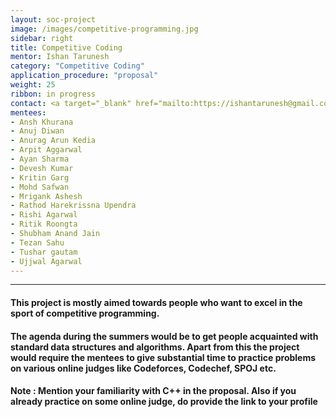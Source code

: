 ```yaml
---
layout: soc-project
image: /images/competitive-programming.jpg
sidebar: right
title: Competitive Coding
mentor: Ishan Tarunesh
category: "Competitive Coding"
application_procedure: "proposal"
weight: 25
ribbon: in progress
contact: <a target="_blank" href="mailto:https://ishantarunesh@gmail.com">Email</a> - ishantarunesh@gmail.com
mentees:
- Ansh Khurana
- Anuj Diwan
- Anurag Arun Kedia
- Arpit Aggarwal
- Ayan Sharma
- Devesh Kumar
- Kritin Garg
- Mohd Safwan
- Mrigank Ashesh
- Rathod Harekrissna Upendra
- Rishi Agarwal
- Ritik Roongta
- Shubham Anand Jain
- Tezan Sahu
- Tushar gautam
- Ujjwal Agarwal
---
```


---

#### This project is mostly aimed towards people who want to excel in the sport of competitive programming.

<!--break-->

#### The agenda during the summers would be to get people acquainted with standard data structures and algorithms. Apart from this the project would require the mentees to give substantial time to practice problems on various online judges like Codeforces, Codechef, SPOJ etc.



<!--break-->

#### Note : Mention your familiarity with C++ in the proposal. Also if you already practice on some online judge, do provide the link to your profile
